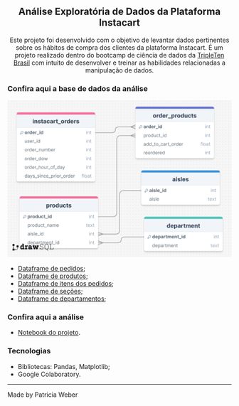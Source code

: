 
<h2 align="center">
  Análise Exploratória de Dados da Plataforma Instacart
</h2>

<p align="center">
  Este projeto foi desenvolvido com o objetivo de levantar dados pertinentes sobre os hábitos de compra dos clientes da plataforma Instacart. É um projeto realizado dentro do bootcamp de ciência de dados da <a href="https://tripleten.com">TripleTen Brasil</a> com intuito de desenvolver e treinar as habilidades relacionadas a manipulação de dados. </a>
</p>



   </a>
</p>



###  Confira aqui a base de dados da análise

<p align="center">
  <img src=https://github.com/pat-weber/AED_Instacart/blob/main/drawSQL-image-export-2024-05-09.png width="800">

- [Dataframe de pedidos](https://practicum-content.s3.us-west-1.amazonaws.com/new-markets/Data_Refactored_2_sprint/datasets/instacart_orders.csv);
- [Dataframe de produtos](https://practicum-content.s3.us-west-1.amazonaws.com/new-markets/Data_Refactored_2_sprint/datasets/products.csv);
- [Dataframe de itens dos pedidos](https://practicum-content.s3.us-west-1.amazonaws.com/new-markets/Data_Refactored_2_sprint/order_products.csv);
- [Dataframe de seções](https://practicum-content.s3.us-west-1.amazonaws.com/new-markets/Data_Refactored_2_sprint/datasets/aisles.csv);
- [Dataframe de departamentos](https://practicum-content.s3.us-west-1.amazonaws.com/new-markets/Data_Refactored_2_sprint/datasets/departments.csv);

###  Confira aqui a análise

- [Notebook do projeto](https://github.com/pat-weber/AED_Instacart/blob/main/AED_Instacart.ipynb).



###  Tecnologias 

-  Bibliotecas: Pandas, Matplotlib;
-  Google Colaboratory.



---

Made by Patricia Weber
